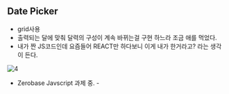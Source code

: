 ## Date Picker

- grid사용
- 출력되는 달에 맞춰 달력의 구성이 계속 바뀌는걸 구현 하느라 조금 애를 먹었다. 
- 내가 짠 JS코드인데 요즘들어 REACT만 하다보니 이게 내가 한거라고? 라는 생각이 든다. 

![4](https://user-images.githubusercontent.com/110772094/213922012-ecaa5e70-5d88-4ab8-8aa9-f3c6473f8af8.PNG)

- Zerobase Javscript 과제 중. -
